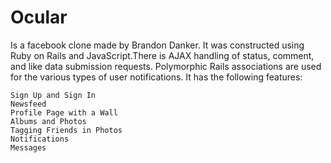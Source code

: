 Ocular
======

Is a facebook clone made by Brandon Danker. It was constructed using Ruby on Rails and JavaScript.There is AJAX handling of status, comment, and like data submission requests. Polymorphic Rails associations are used for the various types of user notifications. It has the following features:

    Sign Up and Sign In
    Newsfeed
    Profile Page with a Wall
    Albums and Photos
    Tagging Friends in Photos
    Notifications
    Messages

